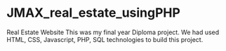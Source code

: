 # JMAX_real_estate_usingPHP

Real Estate Website
This was my final year Diploma project. We had used HTML, CSS, Javascript, PHP, SQL technologies to build this project.
